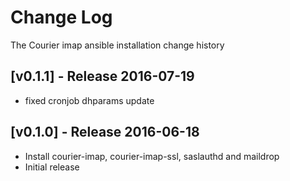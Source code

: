 # Change Log
The Courier imap ansible installation change history

## [v0.1.1] - Release 2016-07-19

* fixed cronjob dhparams update

## [v0.1.0] - Release 2016-06-18

* Install courier-imap, courier-imap-ssl, saslauthd and maildrop
* Initial release
